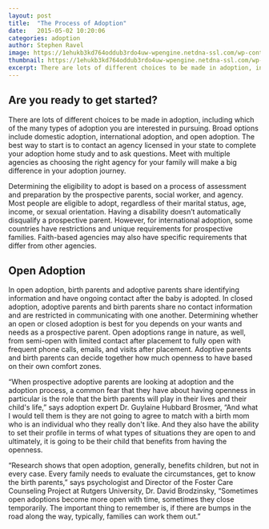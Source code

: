 ```yaml
---
layout: post
title:  "The Process of Adoption"
date:   2015-05-02 10:20:06
categories: adoption
author: Stephen Ravel
image: https://1ehukb3kd764oddub3rdo4uw-wpengine.netdna-ssl.com/wp-content/uploads/2017/01/Baby_Brezza_Fatherly.jpg
thumbnail: https://1ehukb3kd764oddub3rdo4uw-wpengine.netdna-ssl.com/wp-content/uploads/2017/03/swapbots-AR-toy-500x400.jpg
excerpt: There are lots of different choices to be made in adoption, including which of the many types of adoption you are interested in pursuing. Broad options include domestic adoption, international adoption, and open adoption. The best way to start is to contact an agency licensed in your state to complete your adoption home study and to ask questions. Meet with multiple agencies as choosing the right agency for your family will make a big difference in your adoption journey.
---
```



Are you ready to get started?
-----------------------------

There are lots of different choices to be made in adoption, including which of the many types of adoption you are interested in pursuing. Broad options include domestic adoption, international adoption, and open adoption. The best way to start is to contact an agency licensed in your state to complete your adoption home study and to ask questions. Meet with multiple agencies as choosing the right agency for your family will make a big difference in your adoption journey.

Determining the eligibility to adopt is based on a process of assessment and preparation by the prospective parents, social worker, and agency. Most people are eligible to adopt, regardless of their marital status, age, income, or sexual orientation. Having a disability doesn’t automatically disqualify a prospective parent. However, for international adoption, some countries have restrictions and unique requirements for prospective families. Faith-based agencies may also have specific requirements that differ from other agencies.

Open Adoption
-------------

In open adoption, birth parents and adoptive parents share identifying information and have ongoing contact after the baby is adopted. In closed adoption, adoptive parents and birth parents share no contact information and are restricted in communicating with one another. Determining whether an open or closed adoption is best for you depends on your wants and needs as a prospective parent. Open adoptions range in nature, as well, from semi-open with limited contact after placement to fully open with frequent phone calls, emails, and visits after placement. Adoptive parents and birth parents can decide together how much openness to have based on their own comfort zones.

“When prospective adoptive parents are looking at adoption and the adoption process, a common fear that they have about having openness in particular is the role that the birth parents will play in their lives and their child's life,” says adoption expert Dr. Guylaine Hubbard Brosmer, “And what I would tell them is they are not going to agree to match with a birth mom who is an individual who they really don't like. And they also have the ability to set their profile in terms of what types of situations they are open to and ultimately, it is going to be their child that benefits from having the openness.

“Research shows that open adoption, generally, benefits children, but not in every case. Every family needs to evaluate the circumstances, get to know the birth parents,” says psychologist and Director of the Foster Care Counseling Project at Rutgers University, Dr. David Brodzinsky, “Sometimes open adoptions become more open with time, sometimes they close temporarily. The important thing to remember is, if there are bumps in the road along the way, typically, families can work them out.”
